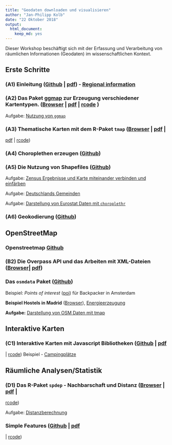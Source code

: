 ```yaml
---
title: "Geodaten downloaden und visualisieren"
author: "Jan-Philipp Kolb"
date: "22 Oktober 2018"
output: 
  html_document: 
    keep_md: yes
---
```






Dieser Workshop beschäftigt sich mit der Erfassung und Verarbeitung von räumlichen Informationen (Geodaten) im wissenschaftlichen Kontext.

## Erste Schritte


### __(A1) Einleitung__ ([Github](slides/Intro.md) | [pdf](slides/Intro.pdf)) - [Regional information](http://rpubs.com/Japhilko82/mapFirenze)

### __(A2) Das Paket [ggmap](http://journal.r-project.org/archive/2013-1/kahle-wickham.pdf)__ zur Erzeugung verschiedener Kartentypen. ([Browser](slides/ggmap.md) | [pdf](slides/ggmap.pdf) | [rcode](slides/ggmap.R) )

Aufgabe: [Nutzung von  `ggmap`](exercises/Aufgabe_Nutzung_ggmap.Rmd)


### __(A3) Thematische Karten mit dem R-Paket `tmap`__ ([Browser](slides/tmap.md) | [pdf](slides/tmap.pdf) | 
[pdf](slides/tmap.pdf) | [rcode](rcode/tmap.R))


### __(A4) Choroplethen erzeugen__ ([Github](slides/Choroplethen.md))


### __(A5) Die Nutzung von Shapefiles__ ([Github](slides/Shapefiles.md))

Aufgabe: [Zensus Ergebnisse und Karte miteinander verbinden und einfärben](https://github.com/Japhilko/GeoData/blob/master/2017/tutorial/Aufgabe_Verbindung.Rmd)

Aufgabe: [Deutschlands Gemeinden](https://github.com/Japhilko/GeoData/blob/master/2016/tutorial/Aufgabe_Zensus_Ergebnisse.md)


Aufgabe: [Darstellung von Eurostat Daten mit `choroplethr`](https://github.com/Japhilko/GeoData/blob/master/2016/tutorial/Aufgabe_choroplethr.Rmd)

### __(A6) Geokodierung__ ([Github](slides/Geokodierung.md))

## OpenStreetMap 

### __Openstreetmap__ [Github](slides/OpenStreetMap.md)

<!--
### __Overpass__ ([Github](slides/Overpass.md))
-->

### __(B2) Die Overpass API und das Arbeiten mit XML-Dateien__ ([Browser](https://github.com/Japhilko/GeoData/blob/master/2017/slides/OpenStreetMap.md)| [pdf](slides/OpenStreetMap.pdf))
  

### __Das `osmdata` Paket__ ([Github](slides/osmdata.md))

Beispiel: *Points of interest* ([poi](https://rpossib.wordpress.com/2015/09/15/points-of-interest-for-backpackers/)) für Backpacker in Amsterdam

**Beispiel Hostels in Madrid** ([Browser](https://github.com/Japhilko/GeoData/blob/master/2016/slides/Madrid_hostels.Rmd)), [Energieerzeugung](https://rpossib.wordpress.com/2015/11/20/use-openstreetmap-date/)

**Aufgabe:** [Darstellung von OSM Daten mit tmap](https://github.com/Japhilko/GeoData/blob/master/2016/tutorial/Aufgabe_osmar.Rmd)

## Interaktive Karten

### __(C1) Interaktive Karten mit Javascript Bibliotheken__ ([Github](slides/using_javascript.md) | [pdf](slides/using_javascript.pdf)
| [rcode](rcode/using_javascript.R))
Beispiel - [Campingplätze](http://rpubs.com/Japhilko82/Campsites)

## Räumliche Analysen/Statistik

### __(D1) Das R-Paket `spdep` - Nachbarschaft und Distanz__ ([Browser](slides/spdep.md) | [pdf](slides/spdep.pdf) |
[rcode](https://raw.githubusercontent.com/Japhilko/GeoData/master/2016/rcode/slidesH1_spdep.R))

Aufgabe: [Distanzberechnung](https://github.com/Japhilko/GeoData/blob/master/2016/tutorial/Aufgabe_Distanzberechnung.Rmd)

### __Simple Features__ ([Github](slides/simple_features.md) | [pdf](slides/simple_features.pdf)
| [rcode](rcode/simple_features.R))
